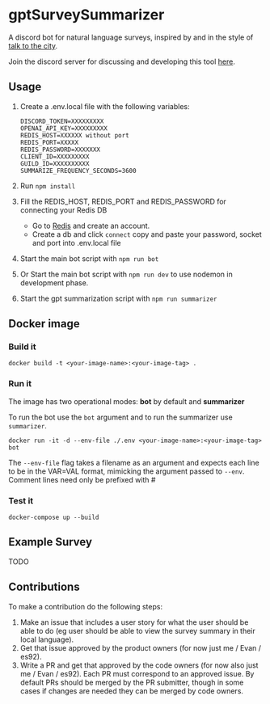# gptSurveySummarizer

A discord bot for natural language surveys, inspired by and in the style of [talk to the city](https://github.com/AIObjectives/talk-to-the-city-reports).

Join the discord server for discussing and developing this tool [here](https://discord.gg/2cmxYYMyHN).

## Usage

1. Create a .env.local file with the following variables:

   ```shell
   DISCORD_TOKEN=XXXXXXXXX
   OPENAI_API_KEY=XXXXXXXXX
   REDIS_HOST=XXXXXX without port
   REDIS_PORT=XXXXX
   REDIS_PASSWORD=XXXXXXX
   CLIENT_ID=XXXXXXXXX
   GUILD_ID=XXXXXXXXXX
   SUMMARIZE_FREQUENCY_SECONDS=3600
   ```

1. Run `npm install`
1. Fill the REDIS_HOST, REDIS_PORT and REDIS_PASSWORD for connecting your Redis DB
   - Go to [Redis](https://redis.io/) and create an account.
   - Create a db and click ```connect``` copy and paste your password, socket and port into .env.local file
1. Start the main bot script with `npm run bot`
1. Or Start the main bot script with `npm run dev` to use nodemon in development phase.
1. Start the gpt summarization script with `npm run summarizer`

## Docker image

### Build it

```
docker build -t <your-image-name>:<your-image-tag> .
```

### Run it

The image has two operational modes: **bot** by default and **summarizer**

To run the bot use the `bot` argument and to run the summarizer use `summarizer`.

```
docker run -it -d --env-file ./.env <your-image-name>:<your-image-tag> bot
```

The `--env-file` flag takes a filename as an argument and expects each line to be in the VAR=VAL format, mimicking the argument passed to `--env`. Comment lines need only be prefixed with #

### Test it

```
docker-compose up --build
```

## Example Survey

TODO

## Contributions

To make a contribution do the following steps:

1. Make an issue that includes a user story for what the user should be able to do (eg user should be able to view the survey summary in their local language).
2. Get that issue approved by the product owners (for now just me / Evan / es92).
3. Write a PR and get that approved by the code owners (for now also just me / Evan / es92). Each PR must correspond to an approved issue. By default PRs should be merged by the PR submitter, though in some cases if changes are needed they can be merged by code owners.
